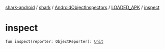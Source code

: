 [shark-android](../../../index.md) / [shark](../../index.md) / [AndroidObjectInspectors](../index.md) / [LOADED_APK](index.md) / [inspect](./inspect.md)

# inspect

`fun inspect(reporter: ObjectReporter): `[`Unit`](https://kotlinlang.org/api/latest/jvm/stdlib/kotlin/-unit/index.html)